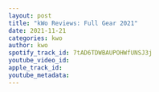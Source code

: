 ```yaml
---
layout: post
title: "kWo Reviews: Full Gear 2021"
date: 2021-11-21
categories: kwo
author: kwo
spotify_track_id: 7tAD6TDWBAUPOHWfUNSJ3j
youtube_video_id: 
apple_track_id: 
youtube_metadata: 
---
```

